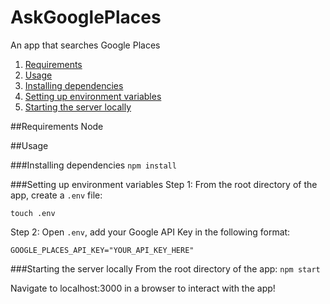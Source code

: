 # AskGooglePlaces
An app that searches Google Places

1. [Requirements](#requirements)
2. [Usage](#usage)
  1. [Installing dependencies](#installing-dependencies)
  2. [Setting up environment variables](#setting-up-environment-variables)
  3. [Starting the server locally](#starting-the-server-locally)

##Requirements
Node

##Usage

###Installing dependencies
```npm install```

###Setting up environment variables
Step 1: From the root directory of the app, create a `.env` file:

```touch .env```

Step 2: Open `.env`, add your Google API Key in the following format:

`GOOGLE_PLACES_API_KEY="YOUR_API_KEY_HERE"`

###Starting the server locally
From the root directory of the app:
```npm start```

Navigate to localhost:3000 in a browser to interact with the app!
